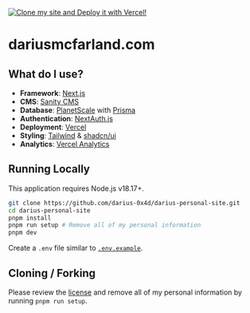 [![Clone my site and Deploy it with Vercel!](https://vercel.com/button)](https://vercel.com/new/clone?repository-url=https://github.com/darius-0x4d/darius-personal-site)

# dariusmcfarland.com

## What do I use?

- **Framework**: [Next.js](https://nextjs.org/)
- **CMS**: [Sanity CMS](https://www.sanity.io/)
- **Database**: [PlanetScale](https://planetscale.com) with [Prisma](https://www.prisma.io/)
- **Authentication**: [NextAuth.js](https://next-auth.js.org)
- **Deployment**: [Vercel](https://vercel.com)
- **Styling**: [Tailwind](https://tailwindcss.com) & [shadcn/ui](https://ui.shadcn.com/)
- **Analytics**: [Vercel Analytics](https://vercel.com/analytics)

## Running Locally

This application requires Node.js v18.17+.

```bash
git clone https://github.com/darius-0x4d/darius-personal-site.git
cd darius-personal-site
pnpm install
pnpm run setup # Remove all of my personal information
pnpm dev
```

Create a `.env` file similar to [`.env.example`](https://github.com/darius-0x4d/darius-personal-site/blob/main/.env.example).

## Cloning / Forking

Please review the [license](https://github.com/darius-0x4d/darius-personal-site/blob/main/LICENSE.txt) and remove all of my personal information by running `pnpm run setup`.
